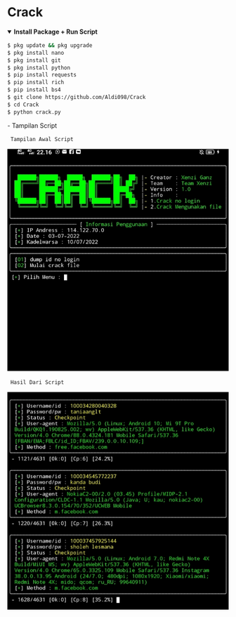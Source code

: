 # Crack
<details open>
  <summary><strong> Install Package + Run Script </strong></summary>

  ```bash
  $ pkg update && pkg upgrade
  $ pkg install nano
  $ pkg install git
  $ pkg install python
  $ pip install requests
  $ pip install rich
  $ pip install bs4
  $ git clone https://github.com/Aldi098/Crack
  $ cd Crack
  $ python crack.py
  ```
  </details>
  - Tampilan Script

  ```bash
   Tampilan Awal Script
  ```

  ![NvChad](https://github.com/Aldi098/Crack/blob/main/IMG_20220703_222300.jpg)

  ```bash
   Hasil Dari Script
  ```

  ![NvChad](https://github.com/Aldi098/Crack/blob/main/IMG_20220703_222348.jpg)
